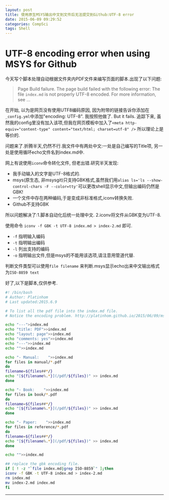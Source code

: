 ```yaml
---
layout: post
title: 使用原生MSYS输出中文到文件后无法提交到Github:UTF-8 error
date: 2015-06-09 09:29:52
categories: CompSci
tags: Shell
---
```


# UTF-8 encoding error when using MSYS for Github

今天写个脚本处理自动根据文件夹内PDF文件来编写页面的脚本.出现了以下问题:
> Page Build failure. The page build failed with the following error: The file `index.md` is not properly UTF-8 encoded. For more information, see ...

在开始, 以为是网页没有使用UTF8编码原因, 因为附带的链接告诉你添加在`_config.yml`中添加"encoding: UTF-8". 我按照他做了. But it fails. 追踪下来, 虽然我的config里没有加入该项,但我在网页模板中加入了`<meta http-equiv="content-type" content="text/html; charset=utf-8" />` 所以理论上是等价的.

问题来了.折腾半天,仍然不行.我文件中有两处中文:一处是自己编写的Title项, 另一处是使用循环echo文件名到index.md中.

网上有说使用`iconv`命令转化文件, 但老出错.研究半天发现:
- 我手动输入的文字是UTF-8格式的.
- msys(原生态, 非msysgit)只支持GBK格式,虽然我们用`alias ls='ls --show-control-chars -F --color=tty'`可以更改shell显示中文,但输出编码仍然是GBK!
- 一个文件中存在两种编码,于是变成非标准格式,iconv转换失败.
- Github不支持GBK

所以问题解决了:1.脚本自动化后统一处理中文. 2.iconv将文件从GBK变为UTF-8.

使用命令 `iconv -f GBK -t UTF-8 index.md > index-2.md` 即可.
- `-f` 指明输入编码
- `-t` 指明输出编码
- `-l` 列出支持的编码
- `-o` 指明输出文件,但是msys的不能用该选项,请注意用管道代替.

判断文件类型可以使用`file filename` 来判断.msys显示echo出来中文输出格式为`ISO-8859 text`

好了,以下是脚本,仅供参考.

~~~~ bash
#! /bin/bash
# Author: Platinhom
# Last updated:2015.6.9

# To list all the pdf file into the index.md file.
# Notice the encoding problem. http://platinhom.github.io/2015/06/09/msys-utf8-problem/

echo "---">index.md
echo "title: PDF">>index.md
echo "layout: page">>index.md
echo "comments: yes">>index.md
echo "---">>index.md
echo "">>index.md

echo "- Manual:    ">>index.md
for files in manual/*.pdf
do
filename=${files##*/}
echo "[${filename%.*}](/pdf/${files})" >> index.md
done

echo "- Book:    ">>index.md
for files in book/*.pdf
do
filename=${files##*/}
echo "[${filename%.*}](/pdf/${files})" >> index.md
done

echo "- Paper:    ">>index.md
for files in reference/*.pdf
do
filename=${files##*/}
echo "[${filename%.*}](/pdf/${files})" >> index.md
done

echo "">>index.md

## replace the gbk encoding file.
if [ ! -z "`file index.md|grep ISO-8859`" ];then
iconv -f GBK -t UTF-8 index.md > index-2.md
rm index.md
mv index-2.md index.md
fi

~~~~

---
